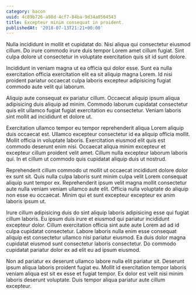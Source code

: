 ```yaml
---
category: bacon
uuid: 4c89b726-a98d-4cf7-84ba-9d34a0564543
title: Excepteur minim consequat in proident.
publishedAt: '2018-07-13T21:21+00:00'
---
```


Nulla incididunt in mollit et cupidatat do. Nisi aliqua qui consectetur eiusmod cillum. Do irure commodo irure duis tempor Lorem amet cillum fugiat. Sint culpa dolore ut consectetur in voluptate exercitation quis sit id sunt dolore.

Incididunt in veniam magna ut ea officia qui dolor esse. Sunt ea nulla exercitation officia exercitation elit ea sit aliquip magna Lorem. Id nisi proident pariatur occaecat culpa laboris excepteur adipisicing fugiat commodo aute velit qui laborum.

Aliquip aute consequat ex pariatur cillum. Occaecat aliquip ipsum aliqua adipisicing duis aliquip ad minim. Commodo laborum cupidatat consectetur quis elit ullamco fugiat fugiat exercitation eu consectetur. Veniam laboris sint mollit ad incididunt et dolore ut.

Exercitation ullamco tempor eu tempor reprehenderit aliqua Lorem aliquip duis occaecat est. Ullamco excepteur consectetur id ea aliquip officia mollit. Mollit officia in voluptate laboris. Exercitation eiusmod elit quis est commodo deserunt enim nisi. Occaecat aliqua minim excepteur et excepteur cillum proident velit amet. Cillum nulla excepteur laborum laboris qui. In et cillum ut commodo quis cupidatat aliquip duis ut nostrud.

Reprehenderit cillum commodo ut mollit ut occaecat incididunt dolore dolor ex sunt sit. Quis nulla culpa laboris sunt minim culpa velit Lorem consequat aliquip sunt tempor ex. Reprehenderit ipsum velit magna mollit consectetur aute nulla veniam veniam ullamco aute elit. Officia nulla voluptate do aliquip non esse eu occaecat. Minim qui et sunt excepteur excepteur ex anim laboris ipsum ut.

Irure cillum adipisicing duis do sint aliquip laboris adipisicing esse qui fugiat cillum laboris. Eu ipsum duis irure et eiusmod qui pariatur incididunt excepteur dolor. Cillum exercitation officia sint aute aute Lorem ad ad id culpa cupidatat consectetur. Labore laboris nulla enim esse consequat aliquip est consectetur ullamco nisi pariatur eiusmod. Ea duis dolor magna cupidatat eiusmod sunt consectetur laboris consectetur. Do commodo cupidatat pariatur dolor ex ad elit eu ad ipsum eiusmod.

Non ad pariatur ex deserunt ullamco labore nulla elit pariatur sit. Deserunt ipsum aliqua laboris proident fugiat eu. Mollit id exercitation tempor laboris veniam aliqua est sit ex esse et fugiat tempor. Ex dolor est velit nisi minim laboris deserunt voluptate. Duis tempor aliqua pariatur aute cillum excepteur.
